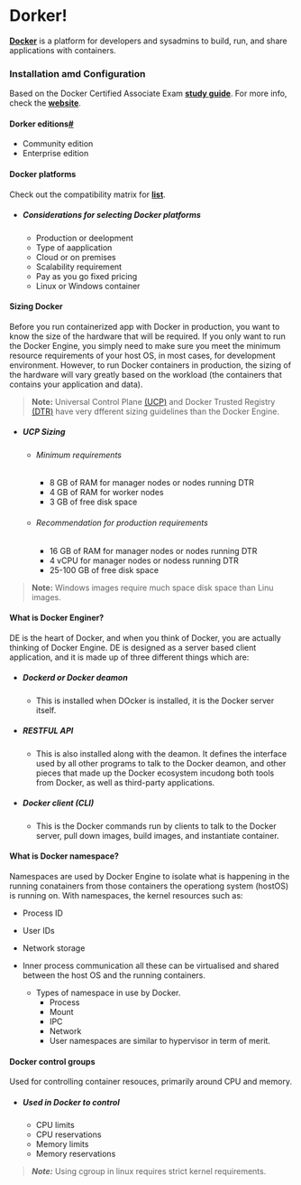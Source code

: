 # Dorker!
**[Docker](https://docs.docker.com/get-started)** is a platform for developers and sysadmins to build, run, and share applications with containers.

### Installation amd Configuration
Based on the Docker Certified Associate Exam **[study guide](https://docker.cdn.prismic.io/docker/4a619747-6889-48cd-8420-60f24a6a13ac_DCA_study+Guide_v1.3.pdf)**. For more info, check the **[website](https://success.docker.com/certification)**.


#### Dorker editions[#](https://docs.docker.com/get-docker/)
- Community edition 
- Enterprise edition 

#### Docker platforms
Check out the compatibility matrix for **[list](https://success.docker.com/article/compatibility-matrix)**.

  - ##### Considerations for selecting Docker platforms
      - Production or deelopment
      - Type of aapplication
      - Cloud or on premises
      - Scalability requirement
      - Pay as you go fixed pricing
      - Linux or Windows container

#### Sizing Docker
Before you run containerized app with Docker in production, you want to know the size of the hardware that will be required. If you only want to run the Docker Engine, you simply need to make sure you meet the minimum resource requirements of your host OS, in most cases, for development environment. However, to run Docker containers in production, the sizing of the hardware will vary greatly based on the workload (the containers that contains your application and data). 

> **Note:** Universal Control Plane [(UCP)](https://docs.mirantis.com/docker-enterprise/v3.0/dockeree-products/ucp.html) and Docker Trusted Registry [(DTR)](https://docs.mirantis.com/docker-enterprise/v3.0/dockeree-products/dtr.html) have very dfferent sizing guidelines than the Docker Engine.

- ##### UCP Sizing
  - ###### Minimum requirements
    - 8 GB of RAM for manager nodes or nodes running DTR
    - 4 GB of RAM for worker nodes
    - 3 GB of free disk space
  
  - ###### Recommendation for production requirements
    - 16 GB of RAM for manager nodes or nodes running DTR
    - 4 vCPU for manager nodes or nodess running DTR
    - 25-100 GB of free disk space
    
>**Note:** Windows images require much space disk space than Linu images. 

#### What is Docker Enginer?
DE is the heart of Docker, and when you think of Docker, you are actually thinking of Docker Engine. DE is designed as a server based client application, and it is made up of three different things which are:

  - ##### Dockerd or Docker deamon
    - This is installed when DOcker is installed, it is the Docker server itself.
  
  - ##### RESTFUL API
    - This is also installed along with the deamon. It defines the interface used by all other programs to talk to the Docker deamon, and other pieces that made up the Docker ecosystem incudong both tools from Docker, as well as third-party applications.
  
  - ##### Docker client (CLI)
    - This is the Docker commands run by clients to talk to the Docker server, pull down images, build images, and instantiate container. 
    
#### What is Docker namespace?
Namespaces are used by Docker Engine to isolate what is happening in the running conatainers from those containers the operationg system (hostOS) is running on. With namespaces, the kernel resources such as:
  - Process ID
  - User IDs
  - Network storage
  - Inner process communication
all these can be virtualised and shared between the host OS and the running containers.

    - Types of namespace in use by Docker.
      - Process
      - Mount
      - IPC
      - Network
      - User
namespaces are similar to hypervisor in term of merit.

#### Docker control groups
Used for controlling container resouces, primarily around CPU and memory.
  - ##### Used in Docker to control 
    - CPU limits
    - CPU reservations
    - Memory limits
    - Memory reservations
> ***Note:*** Using cgroup in linux requires strict kernel requirements.
